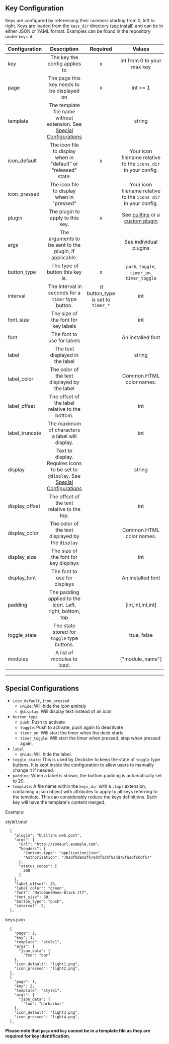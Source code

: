 ## Key Configuration

Keys are configured by referencing their numbers starting from 0, left to right. Keys are loaded from the `keys_dir` directory ([see install](install.md)) and can be in either JSON or YAML format. Examples can be found in the repository under `keys.d`.


| Configuration | Description | Required | Values | Default |
| :------------ | :---------: | :------: | :----: | :-----:
| key | The key the config applies to | x | int from 0 to your max key ||
| page | The page this key needs to be displayed on | x | int >= 1 ||
| template | The template file name without extension. See [Special Configurations](#special-configurations) | | string ||
| icon_default | The icon file to display when in "default" or "released" state. | x | Your icon filename relative to the `icons_dir` in your config. ||
| icon_pressed | The icon file to display when in "pressed" | | Your icon filename relative to the `icons_dir` in your config. | `icon_default` |
| plugin | The plugin to apply to this key. | x | See [builtins](builtins.md) or a [custom plugin](plugins.md) ||
| args | The arguments to be sent to the plugin, if applicable. | | See individual plugins | |
| button_type | The type of button this key is. | x | `push`, `toggle`, `timer_on`, `timer_toggle` ||
| interval | The interval in seconds for a `timer` type button. | If button_type is set to `timer_*` | int ||
| font_size | The size of the font for key labels | | int | 14 |
| font | The font to use for labels | | An installed font | Roboto-Regular.ttf |
| label | The text displayed in the label | | string | |
| label_color | The color of the text displayed by the label | | Common HTML color names. | white |
| label_offset | The offset of the label relative to the bottom. | | int | 5 |
| label_truncate | The maximum of characters a label will display. | | int | None (-1) |
| display | Text to display. Requires icons to be set to `@display`. See [Special Configurations](#special-configurations) | | string | |
| display_offset | The offset of the text relative to the top. | | int | 15 |
| display_color | The color of the text displayed by the `display` | | Common HTML color names. | white |
| display_size | The size of the font for key displays | | int | 14 |
| display_font |  The font to use for displays | | An installed font | Roboto-Regular.ttf |
| padding | The padding applied to the icon. Left, right, bottom, top | | [int,int,int,int] | [0,0,0,0] |
| toggle_state | The state stored for `toggle` type buttons. | | true, false | Written by Deckster |
| modules | A list of modules to load. | | ["module_name"] | Refer to [modules](https://deckster-sd.readthedocs.io/en/latest/modules/) |

---

## Special Configurations
- `icon_default`, `icon_pressed`
  - `@hide`: Will hide the icon entirely
  - `@display`: Will display text instead of an icon
- `button_type`
  - `push`: Push to activate
  - `toggle`: Push to activate, push again to deactivate
  - `timer_on`: Will start the timer when the deck starts
  - `timer_toggle`: Will start the timer when pressed, stop when pressed again.
- `label`
  - `@hide`: Will hide the label.
- `toggle_state`: This is used by Deckster to keep the state of `toggle` type buttons. It is kept inside the configuration to allow users to manually change it if needed.
- `padding`: When a label is shown, the bottom padding is automatically set to 20.
- `template`: A file name within the `keys_dir` with a `.tmpl` extension, containing a json object with attributes to apply to all keys referring to the template. This can considerably reduce the keys definitions. Each key will have the template's content merged.

Example:

style1.tmpl
```
  {
    "plugin": "builtins.web.post",
    "args": {
      "url": "http://someurl.example.com",
      "headers": {
        "Content-type": "application/json",
        "Authorization": "78sdfhd8safh7sdhfsdhf8shd78fasdfshdfh7"
      },
      "status_codes": [
        200
      ]
    },
    "label_offset": 25,
    "label_color": "green",
    "font": "NotoSansMono-Black.ttf",
    "font_size": 30,
    "button_type": "push",
    "interval": 5,
  },
```

keys.json
```
  {
    "page": 1,
    "key": 1,
    "template": "style1",
    "args": {
      "json_data": {
        "foo": "bar"
    },
    "icon_default": "light1.png",
    "icon_pressed": "light2.png",
  },
  {
    "page": 1,
    "key": 2,
    "template": "style1",
    "args": {
      "json_data": {
        "foo": "barbarbar"
    },
    "icon_default": "light3.png",
    "icon_pressed": "light4.png",
  },
```

**Please note that `page` and `key` cannot be in a template file as they are required for key identification.**